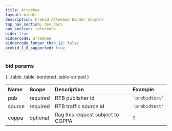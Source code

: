 ```yaml
---
title: Arteebee
layout: bidder
description: Prebid Arteebee Bidder Adaptor
top_nav_section: dev_docs
nav_section: reference
hide: true
biddercode: arteebee
biddercode_longer_than_12: false
prebid_1_0_supported: true
---
```


### bid params

{: .table .table-bordered .table-striped } 

| Name | Scope    | Description        | Example  |
| :--- | :----    | :----------        | :------  |
| pub   | required | RTB publisher id    | `'prebidtest'` |
| source | required | RTB traffic source id        | `'prebidtest'` |
| coppa | optional | flag this request subject to COPPA | `1` |